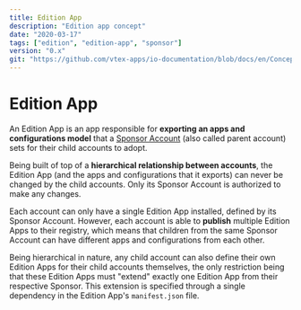 ```yaml
---
title: Edition App
description: "Edition app concept"
date: "2020-03-17"
tags: ["edition", "edition-app", "sponsor"]
version: "0.x"
git: "https://github.com/vtex-apps/io-documentation/blob/docs/en/Concepts/edition-app.md"
---
```


# Edition App

An Edition App is an app responsible for **exporting an apps and configurations model** that a [Sponsor Account](https://github.com/vtex/io-platform-documentation/blob/master/docs/concepts/sponsor-account.md) (also called parent account) sets for their child accounts to adopt.

Being built of top of a **hierarchical relationship between accounts**, the Edition App (and the apps and configurations that it exports) can never be changed by the child accounts. Only its Sponsor Account is authorized to make any changes.

Each account can only have a single Edition App installed, defined by its Sponsor Account. However, each account is able to **publish** multiple Edition Apps to their registry, which means that children from the same Sponsor Account can have different apps and configurations from each other.

Being hierarchical in nature, any child account can also define their own Edition Apps for their child accounts themselves, the only restriction being that these Edition Apps must "extend" exactly one Edition App from their respective Sponsor. This extension is specified through a single dependency in the Edition App's `manifest.json` file.
